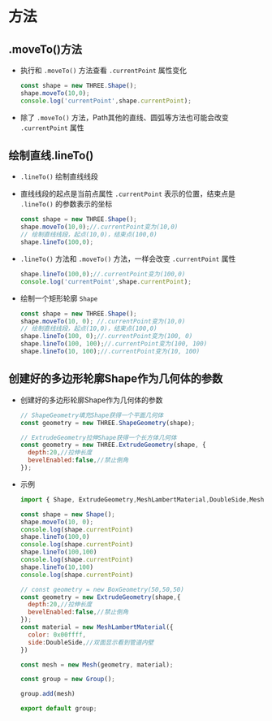 # 方法

## .moveTo()方法

+ 执行和 `.moveTo()` 方法查看 `.currentPoint` 属性变化

  ```js
  const shape = new THREE.Shape();
  shape.moveTo(10,0);
  console.log('currentPoint',shape.currentPoint);
  ```

+ 除了 `.moveTo()` 方法，Path其他的直线、圆弧等方法也可能会改变 `.currentPoint` 属性

## 绘制直线.lineTo()

+ `.lineTo()` 绘制直线线段
+ 直线线段的起点是当前点属性 `.currentPoint` 表示的位置，结束点是 `.lineTo()` 的参数表示的坐标

  ```js
  const shape = new THREE.Shape();
  shape.moveTo(10,0);//.currentPoint变为(10,0)
  // 绘制直线线段，起点(10,0)，结束点(100,0)
  shape.lineTo(100,0);
  ```

+ `.lineTo()` 方法和 `.moveTo()` 方法，一样会改变 `.currentPoint` 属性

  ```js
  shape.lineTo(100,0);//.currentPoint变为(100,0)
  console.log('currentPoint',shape.currentPoint);
  ```

+ 绘制一个矩形轮廓 `Shape`

  ```js
  const shape = new THREE.Shape();
  shape.moveTo(10, 0); //.currentPoint变为(10,0)
  // 绘制直线线段，起点(10,0)，结束点(100,0)
  shape.lineTo(100, 0);//.currentPoint变为(100, 0)
  shape.lineTo(100, 100);//.currentPoint变为(100, 100)
  shape.lineTo(10, 100);//.currentPoint变为(10, 100)
  ```

## 创建好的多边形轮廓Shape作为几何体的参数

+ 创建好的多边形轮廓Shape作为几何体的参数

  ```js
  // ShapeGeometry填充Shape获得一个平面几何体
  const geometry = new THREE.ShapeGeometry(shape);
  ```

  ```js
  // ExtrudeGeometry拉伸Shape获得一个长方体几何体
  const geometry = new THREE.ExtrudeGeometry(shape, {
    depth:20,//拉伸长度
    bevelEnabled:false,//禁止倒角
  });
  ```

+ 示例

  ```js
  import { Shape, ExtrudeGeometry,MeshLambertMaterial,DoubleSide,Mesh,Group} from 'three';

  const shape = new Shape();
  shape.moveTo(10, 0);
  console.log(shape.currentPoint)
  shape.lineTo(100,0)
  console.log(shape.currentPoint)
  shape.lineTo(100,100)
  console.log(shape.currentPoint)
  shape.lineTo(10,100)
  console.log(shape.currentPoint)

  // const geometry = new BoxGeometry(50,50,50)
  const geometry = new ExtrudeGeometry(shape,{
    depth:20,//拉伸长度
    bevelEnabled:false,//禁止倒角
  });
  const material = new MeshLambertMaterial({
    color: 0x00ffff,
    side:DoubleSide,//双面显示看到管道内壁
  })

  const mesh = new Mesh(geometry, material);

  const group = new Group();

  group.add(mesh)

  export default group;
  ```

